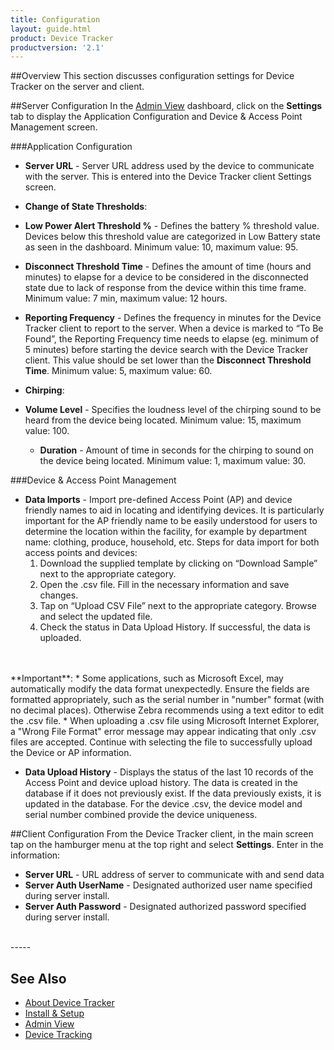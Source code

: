 ```yaml
---
title: Configuration
layout: guide.html
product: Device Tracker
productversion: '2.1'
---
```


##Overview
This section discusses configuration settings for Device Tracker on the server and client.

##Server Configuration
In the [Admin View](../admin) dashboard, click on the **Settings** tab to display the Application Configuration and Device & Access Point Management screen. 

###Application Configuration
* **Server URL** - Server URL address used by the device to communicate with the server. This is entered into the Device Tracker client Settings screen.

* **Change of State Thresholds**:
 * **Low Power Alert Threshold %** - Defines the battery % threshold value. Devices below this threshold value are categorized in Low Battery state as seen in the dashboard. Minimum value: 10, maximum value: 95.
 * **Disconnect Threshold Time** - Defines the amount of time (hours and minutes) to elapse for a device to be considered in the disconnected state due to lack of response from the device within this time frame. Minimum value: 7 min, maximum value: 12 hours.

* **Reporting Frequency** - Defines the frequency in minutes for the Device Tracker client to report to the server. When a device is marked to “To Be Found”, the Reporting Frequency time needs to elapse (eg. minimum of 5 minutes) before starting the device search with the Device Tracker client. This value should be set lower than the **Disconnect Threshold Time**. Minimum value: 5, maximum value: 60.

* **Chirping**:
 * **Volume Level** - Specifies the loudness level of the chirping sound to be heard from the device being located. Minimum value: 15, maximum value: 100.
     * **Duration** - Amount of time in seconds for the chirping to sound on the device being located. Minimum value: 1, maximum value: 30.


###Device & Access Point Management
* **Data Imports** - Import pre-defined Access Point (AP) and device friendly names to aid in locating and identifying devices. It is particularly important for the AP friendly name to be easily understood for users to determine the location within the facility, for example by department name: clothing, produce, household, etc. Steps for data import for both access points and devices:
    1.	Download the supplied template by clicking on “Download Sample” next to the appropriate category.
    2.	Open the .csv file. Fill in the necessary information and save changes.  
    3.	Tap on “Upload CSV File” next to the appropriate category. Browse and select the updated file. 
    4.	Check the status in Data Upload History. If successful, the data is uploaded. 
<br>
<br>
  **Important**: 
     * Some applications, such as Microsoft Excel, may automatically modify the data format unexpectedly. Ensure the fields are formatted appropriately, such as the serial number in "number" format (with no decimal places). Otherwise Zebra recommends using a text editor to edit the .csv file. 
     * When uploading a .csv file using Microsoft Internet Explorer, a "Wrong File Format" error message may appear indicating that only .csv files are accepted. Continue with selecting the file to successfully upload the Device or AP information.

* **Data Upload History** - Displays the status of the last 10 records of the Access Point and device upload history. The data is created in the database if it does not previously exist. If the data previously exists, it is updated in the database. For the device .csv, the device model and serial number combined provide the device uniqueness.

##Client Configuration
From the Device Tracker client, in the main screen tap on the hamburger menu at the top right and select **Settings**.  Enter in the information:

* **Server URL** - URL address of server to communicate with and send data
* **Server Auth UserName** - Designated authorized user name specified during server install.   
* **Server Auth Password** - Designated authorized password specified during server install.


<br>
-----

## See Also

* [About Device Tracker](../about)
* [Install & Setup](../setup)
* [Admin View](../admin)
* [Device Tracking](../mgmt)